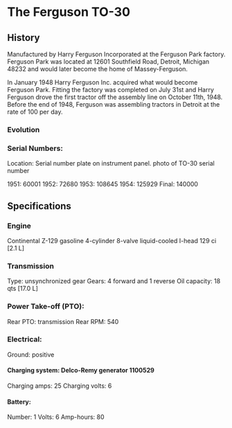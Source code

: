 # The Ferguson TO-30

## History

Manufactured by Harry Ferguson Incorporated at the Ferguson Park factory.   Ferguson Park was located at 12601 Southfield Road, Detroit, Michigan 48232 and would later become the home of Massey-Ferguson.

In January 1948 Harry Ferguson Inc. acquired what would become Ferguson Park.  Fitting the factory was completed on  July 31st and Harry Ferguson drove the first tractor off the assembly line on October 11th, 1948. Before the end of 1948, Ferguson was assembling tractors in Detroit at the rate of 100 per day.

### Evolution

### Serial Numbers:
Location:	Serial number plate on instrument panel.
photo of TO-30 serial number

1951: 60001
1952: 72680
1953: 108645
1954: 125929
Final: 140000

## Specifications

### Engine

Continental Z-129
gasoline
4-cylinder 8-valve
liquid-cooled I-head
129 ci [2.1 L]

### Transmission

Type:	unsynchronized gear
Gears:	4 forward and 1 reverse
Oil capacity:	18 qts [17.0 L]

### Power Take-off (PTO):
Rear PTO:	transmission
Rear RPM:	540

### Electrical:
Ground:	positive
#### Charging system:	Delco-Remy generator 1100529
Charging amps:	25
Charging volts:	6
 
#### Battery:
Number:	1
Volts:	6
Amp-hours:	80
